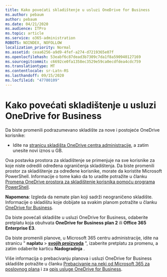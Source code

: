 ```yaml
---
title: Kako povećati skladištenje u usluzi OneDrive for Business
ms.author: pebaum
author: pebaum
ms.date: 04/21/2020
ms.audience: ITPro
ms.topic: article
ms.service: o365-administration
ROBOTS: NOINDEX, NOFOLLOW
localization_priority: Normal
ms.assetid: ceaa6256-a9d9-4fef-a274-d7219365e07f
ms.openlocfilehash: 53eabf6c87dead3b7309c7da1f8a590940127169
ms.sourcegitcommit: c6692ce0fa1358ec3529e59ca0ecdfdea4cdc759
ms.translationtype: MT
ms.contentlocale: sr-Latn-RS
ms.lasthandoff: 09/15/2020
ms.locfileid: "47780109"
---
```

# <a name="how-to-increase-storage-in-onedrive-for-business"></a>Kako povećati skladištenje u usluzi OneDrive for Business

Da biste promenili podrazumevano skladište za nove i postojeće OneDrive korisnike:
  
- Idite na [stranicu skladišta OneDrive centra administracije](https://admin.onedrive.com/?v=StorageSettings), a zatim unesite novi iznos u GB.

Ova postavka prostora za skladištenje se primenjuje na sve korisnike za koje niste odredili određena ograničenja skladištenja. Da biste promenili prostor za skladištenje za određene korisnike, morate da koristite Microsoft PowerShell. Informacije o tome kako da to uradite potražite u članku [Promena OneDrive prostora za skladištenje korisnika pomoću programa PowerShell](https://go.microsoft.com/fwlink/?linkid=866402).

**Napomena**: Izgleda da nemate plan koji sadrži neograničeno skladište. Informacije o skladištu koje dobijate sa svakim planom potražite u članku [OneDrive for Business](https://go.microsoft.com/fwlink/p/?LinkID=826071).
  
Da biste povećali skladište u usluzi OneDrive for Business, odaberite pretplatu koja obuhvata **OneDrive for Business plan 2** ili **Office 365 Enterprise E3**. 
  
Da biste promenili planove, u Microsoft 365 centru administracije, idite na stranicu " **naplatu** \> **[svojih proizvoda](https://go.microsoft.com/fwlink/p/?linkid=842054)** ", izaberite pretplatu za promenu, a zatim odaberite karticu **Nadogradnja** .
  
Više informacija o prebacivanju planova i usluzi OneDrive for Business skladište potražite u članku [Prebacivanje na neki od Microsoft 365 za poslovnog plana](https://go.microsoft.com/fwlink/?LinkId=2031117) i za [opis usluge OneDrive for Business](https://go.microsoft.com/fwlink/p/?LinkId-2031122).